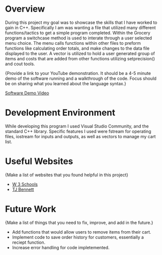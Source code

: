 # Overview

During this project my goal was to showcase the skills that I have worked to gain in C++. 
Specifically I am was wanting a file that utilized many different functions/tactics to get a simple program completed.
Within the Grocery program a switchcase method is used to interate through a user selected menu choice.
The menu calls functions within other files to preform functions like calculating order totals, and make changes to the data file displayed to the user.
A vector is utilized to hold a user generated group of items and costs that are added from other functions utilizing setprecision() and cout tools.


{Provide a link to your YouTube demonstration. It should be a 4-5 minute demo of the software running and a walkthrough of the code. Focus should be on sharing what you learned about the language syntax.}

[Software Demo Video](http://youtube.link.goes.here)

# Development Environment

While developing this program I used Visual Studio Community, and the standard C++ library.
Specific features I used were fstream for operating files, iostream for inputs and outputs, as well as vectors to manage my cart list.

# Useful Websites

{Make a list of websites that you found helpful in this project}

- [W 3 Schools](https://www.w3schools.com/)
- [TJ Bennett](https://www.youtube.com/watch?v=0Q0LRCH98fw)

# Future Work

{Make a list of things that you need to fix, improve, and add in the future.}

- Add functions that would allow users to remove items from their cart.
- Implement code to save order history for customers, essentially a reciept function.
- Increase error handling for code impletemented.